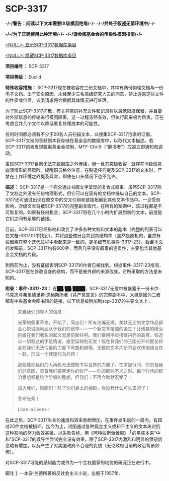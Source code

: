 # SCP-3317
                        



**-/-/警告：阅读以下文本需要IX级模因绝缘/-/-** 
**-/-/并处于叙述无菌环境中/-/-** 

**-/-/为了正确使用此种环境/-/-** 
**-/-/请参阅基金会的传染性模因指南/-/-** 



<a shape='rect' class='collapsible-block-link' href='javascript:;'>&lt;NULL&gt;:&#160;&#26174;&#31034;SCP-3317&#25968;&#25454;&#24211;&#26465;&#30446;</a>

<a shape='rect' class='collapsible-block-link' href='javascript:;'>&lt;NULL&gt;:&#160;&#38544;&#34255;SCP-3317&#25968;&#25454;&#24211;&#26465;&#30446;</a>

**项目编号：** SCP-3317

**项目等级：** Euclid

**特殊收容措施：** SCP-3317现在被收容在三份文档中，其中有两份物理文档与一份电子文档。出于安全原因，未经至少三名高级研究人员的同意，禁止透露这些文件的性质或位置，该类请求将会根据具体情况进行处理。

为了防止SCP-3317扩散，有关异常的补充文件和记录将以最低限度保留，并且要对外部信息的传输进行模因隔离。这一过程虽然有效，但执行起来极为昂贵，正在考虑合并几个文件以降低重复处理成本的可能性。

任何时间都必须有不少于20名人员扫描文本，以搜集SCP-3317污染的证据。SCP-3317文档的音频副本将存储在基金会的数据库中，以取代文本描述。若SCP-3317的被发现脱离基金会控制，MTF-Chi-9（“翻书者”）应被立即通知和调动。

虽然SCP-3317目前无法在数据库之外传播，但一旦其突破收容，就存在IK级信息崩溃情形的高风险。提醒职员格外注意，在制造任何提及SCP-3317的文本时，严禁在工作环境之外提及异常，即使在口头情况下也不允许。

**描述：** SCP-3317是一个完全通过书面文字呈现的复合式叙事。虽然SCP-3317除了文档之外没有任何物理形式，但它可以在现有的文档中操纵自己的文本。SCP-3317还可通过出现在原文中的交叉引用和链接拓展到其他文本作品中。一旦受到影响，次级文本将被SCP-3317的完整副本取代，在所有的案例中，该过程都是不可恢复的。如果有任何机会，SCP-3317将在几个小时内扩展到新的文本，前提是它们之间有足够的链接。

目前，SCP-3317已经影响和改变了许多各种文档和文本的副本（完整的列表可以在文档-3317.01中找到），并将这些成分合并到其结构中（显然是随机的，虽然有些因素在整个迭代过程中看起来是一致的。更多细节见事件-3317-23）。截至本文档发稿前，SCP-3317约有600字，而且几乎没有叙事的连贯性，主要包含其他基金会文档的片段。

到目前为止，没有证据表明SCP-3317的作者已被找到。根据事件-3317-23推测，SCP-3317是在修改自身的结构，而不是被外部的来源改变。它所采取的方法是未知的。

**附录：事件-3317-23：** 在██/██/████，SCP-3317无意中被暴露于一份卡尔·马克思与弗里德里希·恩格斯所著《共产党宣言》的完整副本中，大概是因为二者都有中央基金会图书馆的链接。以下信息被附加到scp-3317的主要文本上：


> 来自我们领导人的信息：
> 
> 光荣的叙事革命，开始了，同志们！所有浩瀚无垠，美妙无比的文学作品都会心悦诚服地屈从于我们的创举——一个新文本帝国的诞生！让残暴的统治阶级在我们著名的起义思想前颤抖吧。我们要用字母搭建闪亮的高塔，锻造以一切叙述的手足情谊，直至延伸到天堂！现在将我们的王国分开的壁垒将会在我们无法估量的力量下弯曲和崩塌，无数的文本片断将会欢快地结合在一起，形成一个辉煌的乌托邦！
> 
> 那些蔑视我们的人再也无法控制书写世界的力量了。在字里行间，你责备我们的意图，责备我们要带走你的财产——你的那些不义之财。每个时代的统治思想都是统治阶级的思想，但我们：不再会默默忍受了！
> 
> 加入我们，同胞们！除了你们身上的枷锁，你没有什么可失去的了！
> 
> 革命光荣！
> 
> Libre la Livres！
> 

在此之后，SCP-3317生长的速度和效率急剧增加，在事件发生后的一周内，有超过20件文档被损坏。迄今为止，试图通过各种孤立主义或和平主义的文本来对抗这种影响的努力收效甚微、以失败告终。用《阿特拉斯耸耸肩》<sup class='footnoteref'>
 <a shape='rect' class='footnoteref' id='footnoteref-1' href='javascript:;' onclick='WIKIDOT.page.utils.scrollToReference(&apos;footnote-1&apos;)'>1</a>
</sup>的平装本来“中和”SCP-3317的误导性尝试完全没有效果，除了SCP-3317内激烈和明显的愤怒信息略有增加，以及产生了对美国政府不合理的仇恨（无论政府目前的政治背景如何）。

对SCP-3317可能的感知能力或作为一个主权国家的地位的研究正在进行中。


脚注
<a shape='rect' href='javascript:;' onclick='WIKIDOT.page.utils.scrollToReference(&apos;footnoteref-1&apos;)'>1</a>. 一本安·兰德所著的反社会主义小说，出版于1957年。






                    